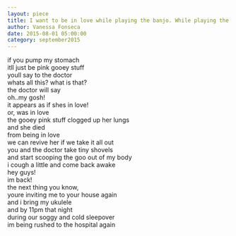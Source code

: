 ```yaml
---
layout: piece
title: I want to be in love while playing the banjo. While playing the banjo, I will be in love. As I am in love and playing the banjo, I am also kissing you. All at once.
author: Vanessa Fonseca
date: 2015-08-01 05:00:00
category: september2015
---
```

if you pump my stomach<br>
itll just be pink gooey stuff<br>
youll say to the doctor<br>
whats all this? what is that?<br>
the doctor will say<br>
oh..my gosh!<br>
it appears as if shes in love!<br>
or, was in love<br>
the gooey pink stuff clogged up her lungs<br>
and she died<br>
from being in love<br>
we can revive her if we take it all out<br>
you and the doctor take tiny shovels<br>
and start scooping the goo out of my body<br>
i cough a little and come back awake<br>
hey guys!<br>
im back!<br>
the next thing you know,<br>
youre inviting me to your house again<br>
and i bring my ukulele<br>
and by 11pm that night<br>
during our soggy and cold sleepover<br>
im being rushed to the hospital again<br>